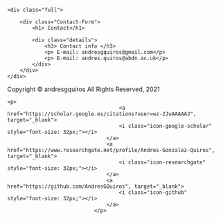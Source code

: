 <html>
<head>
	<meta charset="utf-8">
	<meta http-equiv="X-UA-Compatible" content="IE=edge">
	<title>Contact-form</title>
	<link rel="stylesheet" href="formstyle.css">
</head>
<body>
 
	<div class="full">
		
		<div class="Contact-Form">
			<h1> Contact</h1>
			
			<div class="details">
				<h3> Contact info </h3>
				<p> E-mail: andresgquiros@gmail.com</p>
				<p> E-mail: andres.quiros@abdn.ac.uk</p>
			</div>			
		</div>	
	</div>

</body>
	
<footer class="page-footer">
	<div class="footer">
		<p>Copyright &copy; andresgquiros    All Rights Reserved, 2021</p>
	</div>
</footer>
	
	<p>
	                                    <a href="https://scholar.google.es/citations?user=wz-2JuAAAAAJ", target="_blank">
                                        <i class="icon-google-scholar" style="font-size: 32px;"></i>
                                    </a>
                                    <a href="https://www.researchgate.net/profile/Andres-Gonzalez-Quiros", target="_blank">
                                        <i class="icon-researchgate" style="font-size: 32px;"></i>
                                    </a>                                    
                                    <a href="https://github.com/AndresGQuiros", target="_blank">
                                        <i class="icon-github" style="font-size: 32px;"></i>
                                    </a>
                                </p>

</html>
